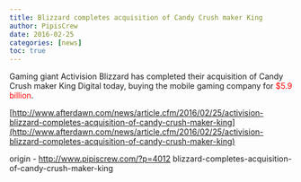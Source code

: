 ```yaml
---
title: Blizzard completes acquisition of Candy Crush maker King
author: PipisCrew
date: 2016-02-25
categories: [news]
toc: true
---
```


Gaming giant Activision Blizzard has completed their acquisition of Candy Crush maker King Digital today, buying the mobile gaming company for <span style='color:red'>$5.9 billion</span>.

[http://www.afterdawn.com/news/article.cfm/2016/02/25/activision-blizzard-completes-acquisition-of-candy-crush-maker-king](http://www.afterdawn.com/news/article.cfm/2016/02/25/activision-blizzard-completes-acquisition-of-candy-crush-maker-king)

origin - http://www.pipiscrew.com/?p=4012 blizzard-completes-acquisition-of-candy-crush-maker-king